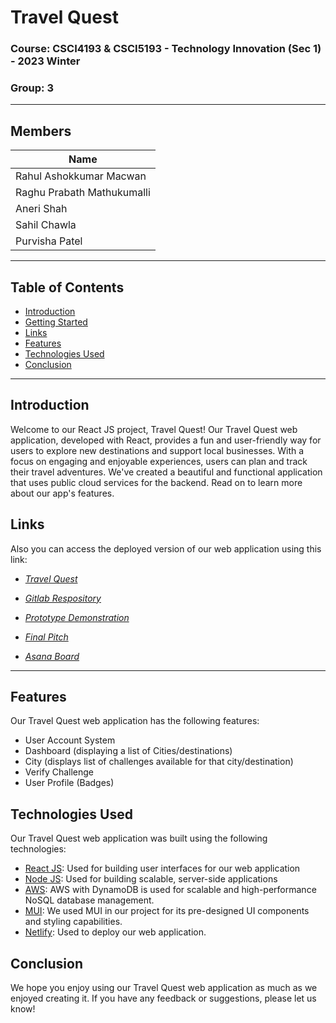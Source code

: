 # **Travel Quest**

### **Course:** CSCI4193 & CSCI5193 - Technology Innovation (Sec 1) - 2023 Winter
### **Group:** 3
--- 

## **Members**
| Name 
| ----------- |
| Rahul Ashokkumar Macwan 
| Raghu Prabath Mathukumalli 
| Aneri Shah 
| Sahil Chawla 
| Purvisha Patel

---
## Table of Contents
- [Introduction](#introduction)
- [Getting Started](#getting-started)
- [Links](#links)
- [Features](#features)
- [Technologies Used](#technologies-used)
- [Conclusion](#conclusion)

---

## **Introduction**

Welcome to our React JS project, Travel Quest! Our Travel Quest web application, developed with React, provides a fun and user-friendly way for users to explore new destinations and support local businesses. With a focus on engaging and enjoyable experiences, users can plan and track their travel adventures. We've created a beautiful and functional application that uses public cloud services for the backend. Read on to learn more about our app's features.

## **Links**

Also you can access the deployed version of our web application using this link: 

- *[Travel Quest](https://deft-cupcake-92e3bf.netlify.app)*

- *[Gitlab Respository](https://git.cs.dal.ca/avshah/csci5193_technology_innovation_group3/-/tree/development)*

- *[Prototype Demonstration](https://www.youtube.com/watch?v=LmDaDbqvCJg)*

- *[Final Pitch](https://www.youtube.com/watch?v=t3-S8-BcHtY)*

- *[Asana Board](https://app.asana.com/0/1203912969603913/1203912969603913)*


---
## **Features**

Our Travel Quest web application has the following features:

+ User Account System
+ Dashboard (displaying a list of Cities/destinations)
+ City (displays list of challenges available for that city/destination)
+ Verify Challenge
+ User Profile (Badges)

## Technologies Used

Our Travel Quest web application was built using the following technologies:

- [React JS](https://legacy.reactjs.org/): Used for building user interfaces for our web application
- [Node JS](https://nodejs.org/en): Used for building scalable, server-side applications
- [AWS](https://aws.amazon.com/): AWS with DynamoDB is used for scalable and high-performance NoSQL database management.
- [MUI](https://mui.com/): We used MUI in our project for its pre-designed UI components and styling capabilities.
- [Netlify](https://www.netlify.com/): Used to deploy our web application.

## Conclusion

We hope you enjoy using our Travel Quest web application as much as we enjoyed creating it. If you have any feedback or suggestions, please let us know!
